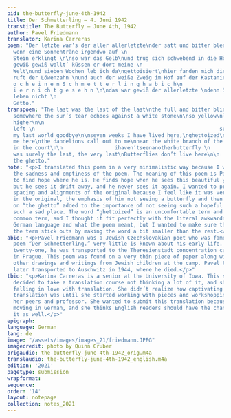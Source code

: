 ```yaml
---
pid: the-butterfly-june-4th-1942
title: Der Schmetterling — 4. Juni 1942
transtitle: The Butterfly — June 4th, 1942
author: Pavel Friedmann
translator: Karina Carreras
poem: "Der letzte war’s der aller allerletzte\nder satt und bitter blendend grelle\nvielleicht
  wenn eine Sonnenträne irgendwo auf \n                                                                           weißem
  Stein erklingt \n\nso war das Gelb\nund trug sich schwebend in die Höhe\ner stieg
  gewiß gewiß wollt’ küssen er dort meine \n                                                                                               letzte
  Welt\nund sieben Wochen leb ich da\ngettoisiert\nhier fanden mich die Meinen \nmich
  ruft der Löwenzahn \nund auch der weiße Zweig im Hof auf der Kastanie \n\n                 d
  o c h e i n e n S c h m e t t e r l i n g h a b i c h\n                                                                            h
  i e r n i ch t g e s e h n \n\ndas war gewiß der allerletzte \ndenn Schmetterlinge
  leben nicht \n                                                                                                    im
  Getto."
transpoem: "The last was the last of the last\nthe full and bitter blinding glare\n\nmaybe
  somewhere the sun’s tear echoes against a white stone\n\nso yellow\nlightly drifting
  higher\n\n                                                                                                      he’s
  left \n                                                            surely to kiss
  my last world goodbye\n\nseven weeks I have lived here,\nghettoized\nmy own found
  me here\nthe dandelions call out to me\nnear the white branch of the chestnut tree
  in the court\n\n                 ihaven’tseenanotherbutterfly \n                                                                                       nothere\n\n\nthat
  was surely the last, the very last\nButterflies don’t live here\n\n                                                                                                    in
  the ghetto."
note: "<p>I translated this poem in a very minimalistic way because I wanted to emphasize
  the sadness and emptiness of the poem. The meaning of this poem is Pavel trying
  to find hope where he is. He finds hope when he sees this beautiful yellow butterfly
  but he sees it drift away, and he never sees it again. I wanted to preserve the
  spacing and alignments of the original because I feel like it was very important
  in the original, the emphasis of him not seeing a butterfly and then the indents
  on “the ghetto” added to the importance of not seeing such a hopeful creature in
  such a sad place. The word “ghettoized” is an uncomfortable term and not a very
  common term, and I thought it fit perfectly with the literal awkwardness of the
  German language and what the poem meant, but I wanted to make sure the readers understood
  the term stick outs by making the word a bit smaller than the rest.</p>"
abio: "<p>Pavel Friedmann was a Jewish Czechslovakian poet who was famous for his
  poem “Der Schmetterling.” Very little is known about his early life. When he was
  twenty-one, he was transported to the Theresienstadt concentration camp located
  in Prague. This poem was found on a very thin piece of paper along with a lot of
  other drawings and writings from Jewish children at the camp. Pavel Friedmann was
  later transported to Auschwitz in 1944, where he died.</p>"
tbio: "<p>Karina Carreras is a senior at the University of Iowa. This semester, she
  decided to take a translation course not thinking a lot of it, and she ended up
  falling in love with translation. She didn’t realize how captivating the art of
  translation was until she started working with pieces and workshopping them with
  her peers and professor. She wanted to submit this translation because it was so
  moving in German, and she thinks English readers should have the chance to read
  it as well.</p>"
epigraph: 
language: German
lang: de
image: "/assets/images/images_21/friedmann.JPEG"
imagecredit: photo by Quinn Gruber
origaudio: the-butterfly-june-4th-1942_orig.m4a
translaudio: the-butterfly-june-4th-1942_english.m4a
edition: '2021'
pagetype: submission
wrapformat: 
sequence: 
order: '14'
layout: notepage
collection: notes_2021
---
```

